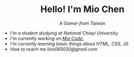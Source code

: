 <html>
  <head>
    <h1 align="center"><bold>Hello! I'm Mio Chen<bold></h1>
  </head>
  <body>
    <p align="center"><i>A Gamer from Taiwan<i></p>
    <ul>
      <li> I'm a student studying at National Chiayi University.</li>
      <li> I'm currently working on <a href="https://github.com/Mioyunnn">Mio Code.</a></li>
      <li> I'm currently learning basic things about HTML, CSS, JS.</li>
      <li> How to reach me <mailto:lion065030@gmail.com>lion065030@gmail.com</li>
    </ul>
  </body>
</html>
